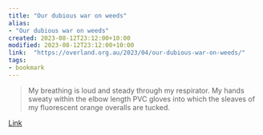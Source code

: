 ```yaml
---
title: "Our dubious war on weeds"
alias:
- "Our dubious war on weeds"
created: 2023-08-12T23:12:00+10:00
modified: 2023-08-12T23:12:00+10:00
link:  "https://overland.org.au/2023/04/our-dubious-war-on-weeds/"
tags:
- bookmark
---
```


> My breathing is loud and steady through my respirator. My hands sweaty within the elbow length PVC gloves into which the sleaves of my fluorescent orange overalls are tucked.

[Link](https://overland.org.au/2023/04/our-dubious-war-on-weeds/)

